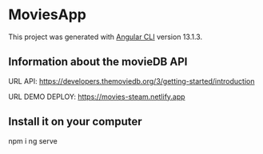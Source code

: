 # MoviesApp

This project was generated with [Angular CLI](https://github.com/angular/angular-cli) version 13.1.3.

## Information about the movieDB API

URL API: https://developers.themoviedb.org/3/getting-started/introduction

URL DEMO DEPLOY: https://movies-steam.netlify.app


## Install it on your computer

npm i
ng serve
